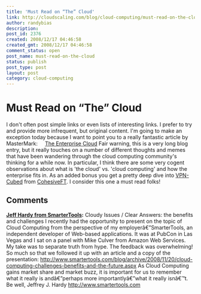 ```yaml
---
title: 'Must Read on “The” Cloud'
link: http://cloudscaling.com/blog/cloud-computing/must-read-on-the-cloud/
author: randybias
description: 
post_id: 2376
created: 2008/12/17 04:46:58
created_gmt: 2008/12/17 04:46:58
comment_status: open
post_name: must-read-on-the-cloud
status: publish
post_type: post
layout: post
category: cloud-computing
---
```


# Must Read on “The” Cloud

I don't often post simple links or even lists of interesting links. I prefer to try and provide more infrequent, but original content. I'm going to make an exception today because I want to point you to a really fantastic article by MasterMark:     [The Enterprise Cloud](http://jroller.com/MasterMark/entry/the_enterprise_cloud) Fair warning, this is a very long blog entry, but it really touches on a number of different thoughts and memes that have been wandering through the cloud computing community's thinking for a while now. In particular, I think there are some very cogent observations about what is 'the cloud' vs. 'cloud computing' and how the enterprise fits in. As an added bonus you get a pretty deep dive into [VPN-Cubed](http://www.cohesiveft.com/vpncubed) from [CohesiveFT](http://www.cohesiveft.com/). I consider this one a must read folks!

## Comments

**[Jeff Hardy from SmarterTools](#47 "2008-12-23 19:14:01"):** Cloudy Issues / Clear Answers: the benefits and challenges I recently had the opportunity to present on the topic of Cloud Computing from the perspective of my employerâ€”SmarterTools, an independent developer of Web-based applications. It was at PubCon in Las Vegas and I sat on a panel with Mike Culver from Amazon Web Services. My take was to separate truth from hype. The feedback was overwhelming! So much so that we followed it up with an article and a copy of the presentation: http://www.smartertools.com/blog/archive/2008/11/20/cloud-computing-challenges-benefits-and-the-future.aspx As Cloud Computing gains market share and market buzz, it is important for us to remember what it really is andâ€”perhaps more importantlyâ€”what it really isnâ€™t. Be well, Jeffrey J. Hardy http://www.smartertools.com

